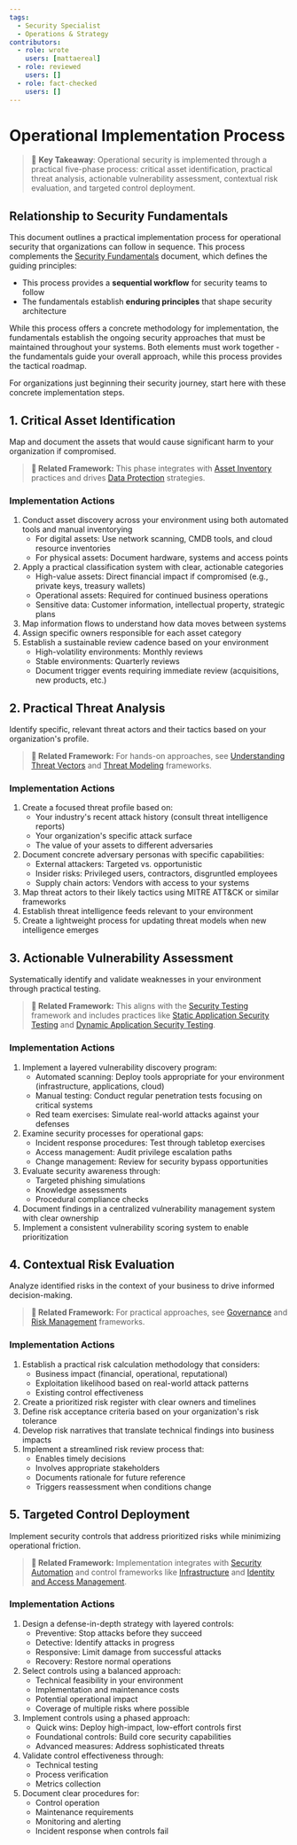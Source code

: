 ```yaml
---
tags:
  - Security Specialist
  - Operations & Strategy
contributors:
  - role: wrote
    users: [mattaereal]
  - role: reviewed
    users: []
  - role: fact-checked
    users: []
---
```


# Operational Implementation Process

> 🔑 **Key Takeaway**: Operational security is implemented through a practical five-phase process: critical asset identification, practical threat analysis, actionable vulnerability assessment, contextual risk evaluation, and targeted control deployment.

## Relationship to Security Fundamentals

This document outlines a practical implementation process for operational security that organizations can follow in sequence. This process complements the [Security Fundamentals](security-fundamentals.md) document, which defines the guiding principles:

- This process provides a **sequential workflow** for security teams to follow
- The fundamentals establish **enduring principles** that shape security architecture

While this process offers a concrete methodology for implementation, the fundamentals establish the ongoing security approaches that must be maintained throughout your systems. Both elements must work together - the fundamentals guide your overall approach, while this process provides the tactical roadmap.

For organizations just beginning their security journey, start here with these concrete implementation steps.

## 1. Critical Asset Identification

Map and document the assets that would cause significant harm to your organization if compromised.

> **🔗 Related Framework:** This phase integrates with [Asset Inventory](../infrastructure/asset-inventory.md) practices and drives [Data Protection](../operational-security/data-protection/) strategies.

### Implementation Actions

1. Conduct asset discovery across your environment using both automated tools and manual inventorying
   - For digital assets: Use network scanning, CMDB tools, and cloud resource inventories
   - For physical assets: Document hardware, systems and access points
2. Apply a practical classification system with clear, actionable categories
   - High-value assets: Direct financial impact if compromised (e.g., private keys, treasury wallets)
   - Operational assets: Required for continued business operations
   - Sensitive data: Customer information, intellectual property, strategic plans
3. Map information flows to understand how data moves between systems
4. Assign specific owners responsible for each asset category
5. Establish a sustainable review cadence based on your environment
   - High-volatility environments: Monthly reviews
   - Stable environments: Quarterly reviews
   - Document trigger events requiring immediate review (acquisitions, new products, etc.)

## 2. Practical Threat Analysis

Identify specific, relevant threat actors and their tactics based on your organization's profile.

> **🔗 Related Framework:** For hands-on approaches, see [Understanding Threat Vectors](../awareness/understanding-threat-vectors.md) and [Threat Modeling](../threat-modeling/) frameworks.

### Implementation Actions

1. Create a focused threat profile based on:
   - Your industry's recent attack history (consult threat intelligence reports)
   - Your organization's specific attack surface
   - The value of your assets to different adversaries
2. Document concrete adversary personas with specific capabilities:
   - External attackers: Targeted vs. opportunistic
   - Insider risks: Privileged users, contractors, disgruntled employees
   - Supply chain actors: Vendors with access to your systems
3. Map threat actors to their likely tactics using MITRE ATT&CK or similar frameworks
4. Establish threat intelligence feeds relevant to your environment
5. Create a lightweight process for updating threat models when new intelligence emerges

## 3. Actionable Vulnerability Assessment

Systematically identify and validate weaknesses in your environment through practical testing.

> **🔗 Related Framework:** This aligns with the [Security Testing](../security-testing/) framework and includes practices like [Static Application Security Testing](../security-testing/static-application-security-testing.md) and [Dynamic Application Security Testing](../security-testing/dynamic-application-security-testing.md).

### Implementation Actions

1. Implement a layered vulnerability discovery program:
   - Automated scanning: Deploy tools appropriate for your environment (infrastructure, applications, cloud)
   - Manual testing: Conduct regular penetration tests focusing on critical systems
   - Red team exercises: Simulate real-world attacks against your defenses
2. Examine security processes for operational gaps:
   - Incident response procedures: Test through tabletop exercises
   - Access management: Audit privilege escalation paths
   - Change management: Review for security bypass opportunities
3. Evaluate security awareness through:
   - Targeted phishing simulations
   - Knowledge assessments
   - Procedural compliance checks
4. Document findings in a centralized vulnerability management system with clear ownership
5. Implement a consistent vulnerability scoring system to enable prioritization

## 4. Contextual Risk Evaluation

Analyze identified risks in the context of your business to drive informed decision-making.

> **🔗 Related Framework:** For practical approaches, see [Governance](../governance/) and [Risk Management](../governance/risk-management.md) frameworks.

### Implementation Actions

1. Establish a practical risk calculation methodology that considers:
   - Business impact (financial, operational, reputational)
   - Exploitation likelihood based on real-world attack patterns
   - Existing control effectiveness
2. Create a prioritized risk register with clear owners and timelines
3. Define risk acceptance criteria based on your organization's risk tolerance
4. Develop risk narratives that translate technical findings into business impacts
5. Implement a streamlined risk review process that:
   - Enables timely decisions
   - Involves appropriate stakeholders
   - Documents rationale for future reference
   - Triggers reassessment when conditions change

## 5. Targeted Control Deployment

Implement security controls that address prioritized risks while minimizing operational friction.

> **🔗 Related Framework:** Implementation integrates with [Security Automation](../security-automation/) and control frameworks like [Infrastructure](../infrastructure/) and [Identity and Access Management](../iam/).

### Implementation Actions

1. Design a defense-in-depth strategy with layered controls:
   - Preventive: Stop attacks before they succeed
   - Detective: Identify attacks in progress
   - Responsive: Limit damage from successful attacks
   - Recovery: Restore normal operations
2. Select controls using a balanced approach:
   - Technical feasibility in your environment
   - Implementation and maintenance costs
   - Potential operational impact
   - Coverage of multiple risks where possible
3. Implement controls using a phased approach:
   - Quick wins: Deploy high-impact, low-effort controls first
   - Foundational controls: Build core security capabilities
   - Advanced measures: Address sophisticated threats
4. Validate control effectiveness through:
   - Technical testing
   - Process verification
   - Metrics collection
5. Document clear procedures for:
   - Control operation
   - Maintenance requirements
   - Monitoring and alerting
   - Incident response when controls fail
